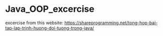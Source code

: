 # Java_OOP_excercise
excercise from this website: https://shareprogramming.net/tong-hop-bai-tap-lap-trinh-huong-doi-tuong-trong-java/
